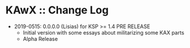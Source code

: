 # KAwX :: Change Log

* 2019-0515: 0.0.0.0 (Lisias) for KSP >= 1.4 PRE RELEASE
	+ Initial version with some essays about militarizing some KAX parts
	+ Alpha Release

